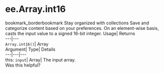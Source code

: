  
#  ee.Array.int16 
bookmark_borderbookmark Stay organized with collections  Save and categorize content based on your preferences.
On an element-wise basis, casts the input value to a signed 16-bit integer. 
Usage| Returns  
---|---  
`Array.int16()`| Array  
Argument| Type| Details  
---|---|---  
this: `input`| Array| The input array.  
Was this helpful?
